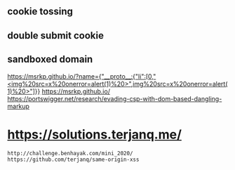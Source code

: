 ## cookie tossing
## double submit cookie
## sandboxed domain
https://msrkp.github.io/?name={"__proto__:{"li":[0,"<img%20src=x%20onerror=alert(1)%20>",img%20src=x%20onerror=alert(1)%20>"]}}
https://msrkp.github.io/
https://portswigger.net/research/evading-csp-with-dom-based-dangling-markup

# https://solutions.terjanq.me/
```
http://challenge.benhayak.com/mini_2020/
https://github.com/terjanq/same-origin-xss
```
